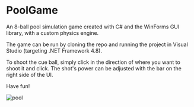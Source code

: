 # PoolGame
An 8-ball pool simulation game created with C# and the WinForms GUI library, with a custom physics engine.

The game can be run by cloning the repo and running the project in Visual Studio (targeting .NET Framework 4.8).

To shoot the cue ball, simply click in the direction of where you want to shoot it and click. The shot's power can be adjusted with the bar on the right side of the UI.

Have fun!

![pool](https://user-images.githubusercontent.com/48104782/131196105-c7d2f2af-e0f1-484a-bc19-4d3bf171ecf7.jpg)

